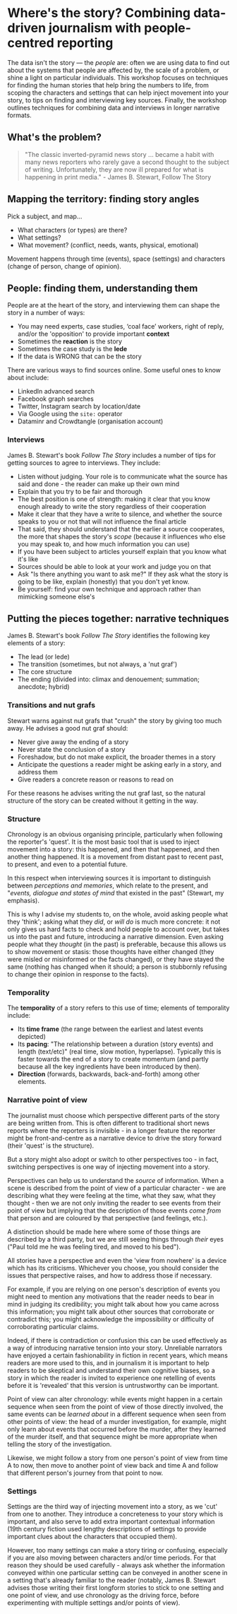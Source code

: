 # Where's the story? Combining data-driven journalism with people-centred reporting

The data isn't the story — the *people* are: often we are using data to find out about the systems that people are affected by, the scale of a problem, or shine a light on particular individuals. This workshop focuses on techniques for finding the human stories that help bring the numbers to life, from scoping the characters and settings that can help inject movement into your story, to tips on finding and interviewing key sources. Finally, the workshop outlines techniques for combining data and interviews in longer narrative formats.

## What's the problem?

> "The classic inverted-pyramid news story ... became a habit with many news reporters who rarely gave a second thought to the subject of writing. Unfortunately, they are now ill prepared for what is happening in print media." - James B. Stewart, Follow The Story

## Mapping the territory: finding story angles

Pick a subject, and map...

* What characters (or types) are there?
* What settings?
* What movement? (conflict, needs, wants, physical, emotional)

Movement happens through time (events), space (settings) and characters (change of person, change of opinion).

## People: finding them, understanding them

People are at the heart of the story, and interviewing them can shape the story in a number of ways:  

* You may need experts, case studies, ‘coal face’ workers, right of reply, and/or the 'opposition' to provide important **context**
* Sometimes the **reaction** is the story
* Sometimes the case study is the **lede**
* If the data is WRONG that can be the story

There are various ways to find sources online. Some useful ones to know about include:

* LinkedIn advanced search
* Facebook graph searches
* Twitter, Instagram search by location/date
* Via Google using the `site:` operator
* Dataminr and Crowdtangle (organisation account)


### Interviews

James B. Stewart's book *Follow The Story* includes a number of tips for getting sources to agree to interviews. They include:

* Listen without judging. Your role is to communicate what the source has said and done - the reader can make up their own mind
* Explain that you try to be fair and thorough
* The best position is one of strength: making it clear that you know enough already to write the story regardless of their cooperation
* Make it clear that they have a write to silence, and whether the source speaks to you or not that will not influence the final article
* That said, they should understand that the earlier a source cooperates, the more that shapes the story's *scope* (because it influences who else you may speak to, and how much information you can use)
* If you have been subject to articles yourself explain that you know what it's like
* Sources should be able to look at your work and judge you on that
* Ask "Is there anything you want to ask me?" If they ask what the story is going to be like, explain (honestly) that you don't yet know.
* Be yourself: find your own technique and approach rather than mimicking someone else's

## Putting the pieces together: narrative techniques

James B. Stewart's book *Follow The Story* identifies the following key elements of a story:

* The lead (or lede)
* The transition (sometimes, but not always, a 'nut graf')
* The core structure
* The ending (divided into: climax and denouement; summation; anecdote; hybrid)

### Transitions and nut grafs

Stewart warns against nut grafs that "crush" the story by giving too much away. He advises a good nut graf should:

* Never give away the ending of a story
* Never state the conclusion of a story
* Foreshadow, but do not make explicit, the broader themes in a story
* Anticipate the questions a reader might be asking early in a story, and address them
* Give readers a concrete reason or reasons to read on

For these reasons he advises writing the nut graf last, so the natural structure of the story can be created without it getting in the way.

### Structure

Chronology is an obvious organising principle, particularly when following the reporter's 'quest'. It is the most basic tool that is used to inject movement into a story: this happened, and then that happened, and then another thing happened. It is a movement from distant past to recent past, to present, and even to a potential future.

In this respect when interviewing sources it is important to distinguish between *perceptions and memories*, which relate to the present, and "*events, dialogue and states of mind* that existed in the past" (Stewart, my emphasis).

This is why I advise my students to, on the whole, avoid asking people what they 'think'; asking what they *did*, or *will do* is much more concrete: it not only gives us hard facts to check and hold people to account over, but takes us into the past and future, introducing a narrative dimension. Even asking people what they *thought* (in the past) is preferable, because this allows us to show movement or stasis: those thoughts have either changed (they were misled or misinformed or the facts changed), or they have stayed the same (nothing has changed when it should; a person is stubbornly refusing to change their opinion in response to the facts).

### Temporality

The **temporality** of a story refers to this use of time; elements of temporality include:

* Its **time frame** (the range between the earliest and latest events depicted)
* Its **pacing**: "The relationship between a duration (story events) and length (text/etc)"
 (real time, slow motion, hyperlapse). Typically this is faster towards the end of a story to create momentum (and partly because all the key ingredients have been introduced by then).
* **Direction** (forwards, backwards, back-and-forth) among other elements.

### Narrative point of view

The journalist must choose which perspective different parts of the story are being written from. This is often different to traditional short news reports where the reporters is invisible - in a longer feature the reporter might be front-and-centre as a narrative device to drive the story forward (their 'quest' is the structure).

But a story might also adopt or switch to other perspectives too - in fact, switching perspectives is one way of injecting movement into a story.

Perspectives can help us to understand the *source* of information. When a scene is described from the point of view of a particular character - we are describing what they were feeling at the time, what they saw, what they thought - then we are not only inviting the reader to see events from their point of view but implying that the description of those events *come from* that person and are coloured by that perspective (and feelings, etc.).

A distinction should be made here where some of those things are described by a third party, but we are still seeing things through *their* eyes ("Paul told me he was feeling tired, and moved to his bed").

All stories have a perspective and even the 'view from nowhere' is a device which has its criticisms. Whichever you choose, you should consider the issues that perspective raises, and how to address those if necessary.

For example, if you are relying on one person's description of events you might need to mention any motivations that the reader needs to bear in mind in judging its credibility; you might talk about how you came across this information; you might talk about other sources that corroborate or contradict this; you might acknowledge the impossibility or difficulty of corroborating particular claims.

Indeed, if there is contradiction or confusion this can be used effectively as a way of introducing narrative tension into your story. Unreliable narrators have enjoyed a certain fashionability in fiction in recent years, which means readers are more used to this, and in journalism it is important to help readers to be skeptical and understand their own cognitive biases, so a story in which the reader is invited to experience one retelling of events before it is 'revealed' that this version is untrustworthy can be important.

Point of view can alter chronology: while events might happen in a certain sequence when seen from the point of view of those directly involved, the same events can be *learned about* in a different sequence when seen from other points of view: the head of a murder investigation, for example, might only learn about events that occurred before the murder, after they learned of the murder itself, and that sequence might be more appropriate when telling the story of the investigation.

Likewise, we might follow a story from one person's point of view from time A to now, then move to another point of view back and time A and follow that different person's journey from that point to now.

### Settings

Settings are the third way of injecting movement into a story, as we 'cut' from one to another. They introduce a concreteness to your story which is important, and also serve to add extra important contextual information (19th century fiction used lengthy descriptions of settings to provide important clues about the characters that occupied them).

However, too many settings can make a story tiring or confusing, especially if you are also moving between characters and/or time periods. For that reason they should be used carefully - always ask whether the information conveyed within one particular setting can be conveyed in another scene in a setting that's already familiar to the reader (notably, James B. Stewart advises those writing their first longform stories to stick to one setting and one point of view, and use chronology as the driving force, before experimenting with multiple settings and/or points of view).
